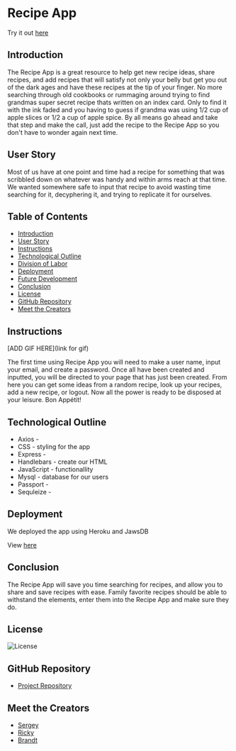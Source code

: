 # Recipe App
Try it out [here](https://zw16recipeapp.herokuapp.com/)

## Introduction
The Recipe App is a great resource to help get new recipe ideas, share recipes, and add recipes that will satisfy not only your belly but get you out of the dark ages and have these recipes at the tip of your finger. No more searching through old cookbooks or rummaging around trying to find grandmas super secret recipe thats written on an index card. Only to find it with the ink faded and you having to guess if grandma was using 1/2 cup of apple slices or 1/2 a cup of apple spice. By all means go ahead and take that step and make the call, just add the recipe to the Recipe App so you don't have to wonder again next time.

## User Story
Most of us have at one point and time had a recipe for something that was scribbled down on whatever was handy and within arms reach at that time. We wanted somewhere safe to input that recipe to avoid wasting time searching for it, decyphering it, and trying to replicate it for ourselves.

## Table of Contents
  - [Introduction](#introduction)
  - [User Story](#user-story)
  - [Instructions](#instructions)
  - [Technological Outline](#technological-outline)
  - [Division of Labor](#division-of-labor)
  - [Deployment](#deployment)
  - [Future Development](#future-development)
  - [Conclusion](#conclusion)
  - [License](#license)
  - [GitHub Repository](#github-repository)
  - [Meet the Creators](#meet-the-creators)

## Instructions
[ADD GIF HERE](link for gif)

The first time using Recipe App you will need to make a user name, input your email, and create a password. Once all have been created and inputted, you will be directed to your page that has just been created. From here you can get some ideas from a random recipe, look up your recipes, add a new recipe, or logout.  Now all the power is ready to be disposed at your leisure. Bon Appétit!

## Technological Outline
* Axios - 
* CSS - styling for the app
* Express - 
* Handlebars - create our HTML
* JavaScript - functionallity
* Mysql - database for our users
* Passport - 
* Sequleize - 
  
## Deployment
We deployed the app using Heroku and JawsDB

View [here](https://zw16recipeapp.herokuapp.com/)

## Conclusion
The Recipe App will save you time searching for recipes, and allow you to share and save recipes with ease. Family favorite recipes should be able to withstand the elements, enter them into the Recipe App and make sure they do.

## License
![License](https://img.shields.io/badge/License-MIT-blue)

## GitHub Repository
- [Project Repository](https://github.com/rjustin16/recipeapps)

## Meet the Creators
- [Sergey](https://github.com/slugovoy)
- [Ricky](https://github.com/rjustin16)
- [Brandt](https://github.com/brandt-fricker)

